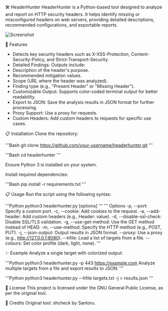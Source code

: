 🛠️ HeaderHunter
HeaderHunter is a Python-based tool designed to analyze and report on HTTP security headers. It helps identify missing or misconfigured headers on web servers, providing detailed descriptions, recommended configurations, and exportable reports.

![Screenshot](https://github.com/user-attachments/assets/68c0ede6-9433-4708-89e7-e894cfb7089e)

🚀 Features
- Detects key security headers such as X-XSS-Protection, Content-Security-Policy, and Strict-Transport-Security.
- Detailed Findings: Outputs include:
- Description of the header's purpose.
- Recommended mitigation values.
- Scope (URL where the header was analyzed).
- Finding type (e.g., "Present Header" or "Missing Header").
- Customizable Output: Supports color-coded terminal output for better readability.
- Export to JSON: Save the analysis results in JSON format for further processing.
- Proxy Support: Use a proxy for requests.
- Custom Headers: Add custom headers to requests for specific use cases.

📋 Installation
Clone the repository:

'''Bash
git clone https://github.com/your-username/headerhunter.git
'''

'''Bash
cd headerhunter
'''

Ensure Python 3 is installed on your system.

Install required dependencies:

'''Bash
pip install -r requirements.txt
'''

📋 Usage
Run the script using the following syntax:

'''Python
python3 headerhunter.py [options] <target>
'''
'''
Options
-p, --port: Specify a custom port.
-c, --cookie: Add cookies to the request.
-a, --add-header: Add custom headers (e.g., Header: value).
-d, --disable-ssl-check: Disable SSL/TLS validation.
-g, --use-get-method: Use the GET method instead of HEAD.
-m, --use-method: Specify the HTTP method (e.g., POST, PUT).
-j, --json-output: Output results in JSON format.
--proxy: Use a proxy (e.g., http://127.0.0.1:8080).
--hfile: Load a list of targets from a file.
--colours: Set color profile (dark, light, none).
'''

✨ Example
Analyze a single target with colorized output:

'''Python
python3 headerhunter.py -p 443 https://example.com
Analyze multiple targets from a file and export results to JSON:
'''

'''Python
python3 headerhunter.py --hfile targets.txt -j > results.json
'''

📄 License
This project is licensed under the GNU General Public License, as per the original tool.

🤝 Credits
Original tool: shcheck by Santoru.

